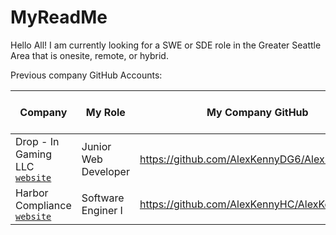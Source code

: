 # MyReadMe

Hello All! I am currently looking for a SWE or SDE role in the Greater Seattle Area that is onesite, remote, or hybrid.

Previous company GitHub Accounts:

| Company | My Role | My Company GitHub | Time Spent There |
| ----------- | ----------- | ----------- | ----------- |
| Drop - In Gaming LLC [`website`](https://www.dropingaming.com/) | Junior Web Developer | https://github.com/AlexKennyDG6/AlexKennyDG6 | 1 year 1 month |
| Harbor Compliance [`website`](https://www.harborcompliance.com/) | Software Enginer I | https://github.com/AlexKennyHC/AlexKennyHC | 6 months |


